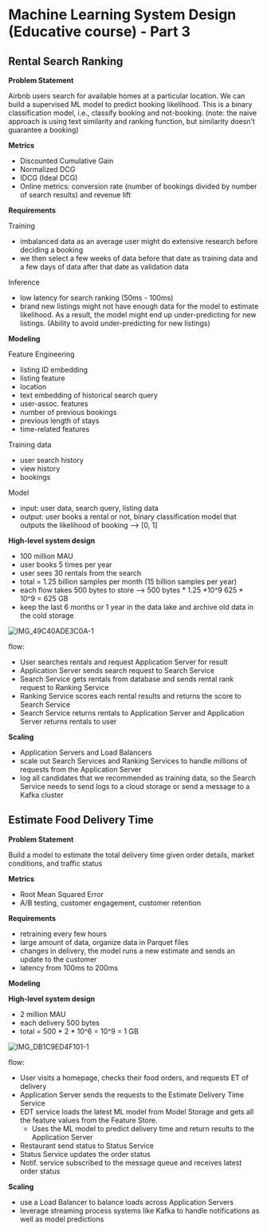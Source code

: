 # Machine Learning System Design (Educative course) - Part 3
## Rental Search Ranking

**Problem Statement**

Airbnb users search for available homes at a particular location. We can build a supervised ML model to predict booking likelihood. This is a binary classification model, i.e., classify booking and not-booking. (note: the naive approach is using text similarity and ranking function, but similarity doesn’t guarantee a booking)

**Metrics**
- Discounted Cumulative Gain
- Normalized DCG
- IDCG (Ideal DCG)
- Online metrics: conversion rate (number of bookings divided by number of search results) and revenue lift

**Requirements**

Training
- imbalanced data as an average user might do extensive research before deciding a booking
- we then select a few weeks of data before that date as training data and a few days of data after that date as validation data

Inference

- low latency for search ranking (50ms - 100ms)
- brand new listings might not have enough data for the model to estimate likelihood. As a result, the model might end up under-predicting for new listings. (Ability to avoid under-predicting for new listings)

**Modeling**

Feature Engineering
- listing ID embedding
- listing feature
- location
- text embedding of historical search query
- user-assoc. features
- number of previous bookings
- previous length of stays
- time-related features

Training data
- user search history
- view history
- bookings


Model
- input: user data, search query, listing data
- output: user books a rental or not, binary classification model that outputs the likelihood of booking --> [0, 1]


**High-level system design**

- 100 million MAU
- user books 5 times per year
- user sees 30 rentals from the search
- total = 1.25 billion samples per month (15 billion samples per year)
- each flow takes 500 bytes to store —> 500 bytes * 1.25 *10^9 625 * 10^9 = 625 GB
- keep the last 6 months or 1 year in the data lake and archive old data in the cold storage

![IMG_49C40ADE3C0A-1](https://github.com/bsamanvitha/learning-journal/assets/6962922/9fe926f1-3090-4653-b5f9-81ca8664d597)

flow:
- User searches rentals and request Application Server for result
- Application Server sends search request to Search Service
- Search Service gets rentals from database and sends rental rank request to Ranking Service
- Ranking Service scores each rental results and returns the score to Search Service
- Search Service returns rentals to Application Server and Application Server returns rentals to user

**Scaling**
- Application Servers and Load Balancers
- scale out Search Services and Ranking Services to handle millions of requests from the Application Server
- log all candidates that we recommended as training data, so the Search Service needs to send logs to a cloud storage or send a message to a Kafka cluster

## Estimate Food Delivery Time

**Problem Statement**

Build a model to estimate the total delivery time given order details, market conditions, and traffic status

**Metrics**
- Root Mean Squared Error
- A/B testing, customer engagement, customer retention

**Requirements**

- retraining every few hours
- large amount of data, organize data in Parquet files
- changes in delivery, the model runs a new estimate and sends an update to the customer
- latency from 100ms to 200ms

**Modeling**


**High-level system design**

- 2 million MAU
- each delivery 500 bytes
- total = 500 * 2 * 10^6 = 10^9 = 1 GB

![IMG_DB1C9ED4F101-1](https://github.com/bsamanvitha/learning-journal/assets/6962922/3b3473e2-a387-4714-a031-f6df60a78f60)

flow:
- User visits a homepage, checks their food orders, and requests ET of delivery
- Application Server sends the requests to the Estimate Delivery Time Service
- EDT service loads the latest ML model from Model Storage and gets all the feature values from the Feature Store. 
    - Uses the ML model to predict delivery time and return results to the Application Server
- Restaurant send status to Status Service
- Status Service updates the order status
- Notif. service subscribed to the message queue and receives latest order status

**Scaling**
- use a Load Balancer to balance loads across Application Servers
- leverage streaming process systems like Kafka to handle notifications as well as model predictions
